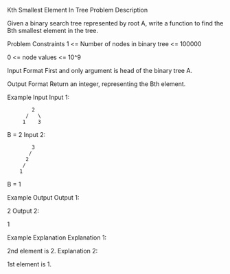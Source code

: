 Kth Smallest Element In Tree
Problem Description

Given a binary search tree represented by root A, write a function to find the Bth smallest element in the tree.



Problem Constraints
1 <= Number of nodes in binary tree <= 100000

0 <= node values <= 10^9



Input Format
First and only argument is head of the binary tree A.



Output Format
Return an integer, representing the Bth element.



Example Input
Input 1:


            2
          /   \
         1    3
B = 2
Input 2:


            3
           /
          2
         /
        1
B = 1



Example Output
Output 1:

2
Output 2:

1


Example Explanation
Explanation 1:

2nd element is 2.
Explanation 2:

1st element is 1.
